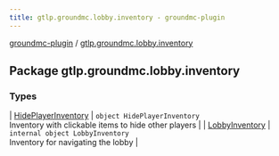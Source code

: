 ```yaml
---
title: gtlp.groundmc.lobby.inventory - groundmc-plugin
---
```


[groundmc-plugin](../index.html) / [gtlp.groundmc.lobby.inventory](.)

## Package gtlp.groundmc.lobby.inventory

### Types

| [HidePlayerInventory](-hide-player-inventory/index.html) | `object HidePlayerInventory`<br>Inventory with clickable items to hide other players |
| [LobbyInventory](-lobby-inventory/index.html) | `internal object LobbyInventory`<br>Inventory for navigating the lobby |

